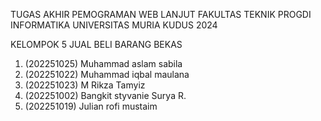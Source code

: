 TUGAS AKHIR PEMOGRAMAN WEB LANJUT FAKULTAS TEKNIK PROGDI INFORMATIKA UNIVERSITAS MURIA KUDUS 2024

KELOMPOK 5 JUAL BELI BARANG BEKAS
  1. (202251025) Muhammad aslam sabila
  2. (202251022) Muhammad iqbal maulana
  3. (202251023) M Rikza Tamyiz
  4. (202251002) Bangkit styvanie Surya R.
  5. (202251019) Julian rofi mustaim
